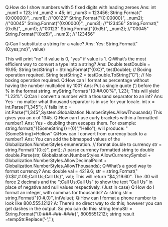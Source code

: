 
Q.How do I show numbers with 5 fixed digits with leading zeroes 
Ans: 
int _num1 = 123; 
int _num2 = 45; 
int _num3 = 123456; 
String.Format("{0:00000}", _num1); //"00123" 
String.Format("{0:00000}", _num2); //"00045" 
String.Format("{0:00000}", _num3); //"123456" 
String.Format("{0:d5}", _num1); //"00123" 
String.Format("{0:d5}", _num2); //"00045" 
String.Format("{0:d5}", _num3); //"123456" 

Q:Can I substitute a string for a value? 
Ans: Yes: 
String.Format("{0:yes;;no}", value)

 This will print "no" if value is 0, "yes" if value is 1. 
 Q:What’s the most efficient way to convert a type into a string? 
 Ans: 
 Double testDouble = 19.95; 
 String testString1 = String.Format("{0:C}", testDouble); // Boxing operation required. 
 String testString2 = testDouble.ToString(”C”); // No boxing operation required. 
 Q:How can I format as percentage without having the number multiplied by 100? 
 Ans: 
 Put a single quote (’) before the % in the format string. 
 myString.Format("{0:##.00′%", 1.23); 
 This will yield "1.23%". 
 Q:Can I convert a number with a thousand separator to an int? 
 Ans: Yes - no matter what thousand separator is in use for your locale. 
 int x = int.Parse("1,345"); // fails int x = int.Parse("1,345",System.Globalization.NumberStyles.AllowThousands) 
 This gives you an x of 1345. 
 Q:How can I use curly brackets within a formatted number? 
 Ans: Yes - doubling them escapes them. 
 For example: string.format("{{SomeString}}={0}","Hello"); 
 will produce: "{SomeString}=Hellow" 
 Q:How can I convert from currency back to a number? 
 Ans: You can add the bitmapped values of the Globalization.NumberStyles enumeration. // format double to currency 
 str = string.Format("{0:c}", pmt); // parse currency formatted string to double 
 double.Parse(str, Globalization.NumberStyles.AllowCurrencySymbol + Globalization.NumberStyles.AllowDecimalPoint + Globalization.NumberStyles.AllowThousands); 
 Q:What’s a good way to format currency? 
 Ans: double val = 4219.6; str = string.Format("{0:$#,#.00;Call Us;Call Us}", val);
 This will return "$4,219.60". The .00 will force 2 decimals and the “;Call Us;Call Us” to show the text “Call Us” in place of negative and null values respectively. (Just in case) 
 Q:How do I format an integer, with commas for thousands? 
 A: string str = string.Format("{0:#,0}", intValue); 
 Q:How can I format a phone number to look like 800.555.1212? 
 A: There’s no direct way to do this; however you can get dashes in the output. 
 So you can do this: string tempStr = String.Format(”{0:###-###-####}”, 8005551212); string result =tempStr.Replace(’-',’.');
<!--stackedit_data:
eyJoaXN0b3J5IjpbLTIwMDk1Mjc3Nyw1MDIwOTYyMzEsLTgzNT
c3MTE5MiwtNTUyOTkzNDI2LDE1NTMxNjA2ODAsNjY4MTkwMDQ5
LDEyMDMwNDY5NDYsMTQwNzUxNzMxNSwtMzg0MTA1MDEzLC0zMT
U2NDg1ODgsLTgwMDU2MTkzMCwtMTcyNDIzMzM3NiwtMTU2NTcx
Mzk4MywtMjA2NjY1NTQ3NSwtOTM4NTE2MjM4LC0zMzI0NTUzNj
NdfQ==
-->